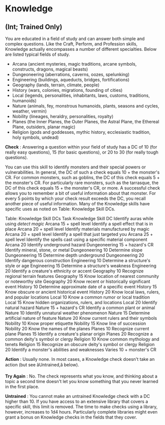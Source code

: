 # Knowledge

## (Int; Trained Only)

You are educated in a field of study and can answer both simple and complex questions. Like the Craft, Perform, and Profession skills, Knowledge actually encompasses a number of different specialties. Below are listed typical fields of study.

- Arcana (ancient mysteries, magic traditions, arcane symbols, constructs, dragons, magical beasts)
- Dungeoneering (aberrations, caverns, oozes, spelunking)
- Engineering (buildings, aqueducts, bridges, fortifications)
- Geography (lands, terrain, climate, people)
- History (wars, colonies, migrations, founding of cities)
- Local (legends, personalities, inhabitants, laws, customs, traditions, humanoids)
- Nature (animals, fey, monstrous humanoids, plants, seasons and cycles, weather, vermin)
- Nobility (lineages, heraldry, personalities, royalty)
- Planes (the Inner Planes, the Outer Planes, the Astral Plane, the Ethereal Plane, outsiders, planar magic)
- Religion (gods and goddesses, mythic history, ecclesiastic tradition, holy symbols, undead)

**Check** : Answering a question within your field of study has a DC of 10 (for really easy questions), 15 (for basic questions), or 20 to 30 (for really tough questions).

You can use this skill to identify monsters and their special powers or vulnerabilities. In general, the DC of such a check equals 10 + the monster's CR. For common monsters, such as goblins, the DC of this check equals 5 + the monster's CR. For particularly rare monsters, such as the tarrasque, the DC of this check equals 15 + the monster's CR, or more. A successful check allows you to remember a bit of useful information about that monster. For every 5 points by which your check result exceeds the DC, you recall another piece of useful information. Many of the Knowledge skills have specific uses as noted on Table: Knowledge Skill DCs.

<caption>Table: Knowledge Skill DCs</caption><thead><tr>
<th>Task</th>
<th>Knowledge Skill</th>
<th>DC</th>
</tr></thead><tbody>
<tr class="odd">
<td style="white-space:normal;">Identify auras while using <i>detect magic</i>
</td>
<td>Arcana</td>
<td>15 + spell level</td>
</tr>
<tr class="even">
<td style="white-space:normal;">Identify a spell effect that is in place</td>
<td>Arcana</td>
<td>20 + spell level</td>
</tr>
<tr class="odd">
<td style="white-space:normal;">Identify materials manufactured by magic</td>
<td>Arcana</td>
<td>20 + spell level</td>
</tr>
<tr class="even">
<td style="white-space:normal;">Identify a spell that just targeted you</td>
<td>Arcana</td>
<td>25 + spell level</td>
</tr>
<tr class="odd">
<td style="white-space:normal;">Identify the spells cast using a specific material component</td>
<td>Arcana</td>
<td>20</td>
</tr>
<tr class="even">
<td style="white-space:normal;">Identify underground hazard</td>
<td>Dungeoneering</td>
<td>15 + hazard's CR</td>
</tr>
<tr class="odd">
<td style="white-space:normal;">Identify mineral, stone, or metal</td>
<td>Dungeoneering</td>
<td>10</td>
</tr>
<tr class="even">
<td style="white-space:normal;">Determine slope</td>
<td>Dungeoneering</td>
<td>15</td>
</tr>
<tr class="odd">
<td style="white-space:normal;">Determine depth underground</td>
<td>Dungeoneering</td>
<td>20</td>
</tr>
<tr class="even">
<td style="white-space:normal;">Identify dangerous construction</td>
<td>Engineering</td>
<td>10</td>
</tr>
<tr class="odd">
<td style="white-space:normal;">Determine a structure's style or age</td>
<td>Engineering</td>
<td>15</td>
</tr>
<tr class="even">
<td style="white-space:normal;">Determine a structure's weakness</td>
<td>Engineering</td>
<td>20</td>
</tr>
<tr class="odd">
<td style="white-space:normal;">Identify a creature's ethnicity or accent</td>
<td>Geography</td>
<td>10</td>
</tr>
<tr class="even">
<td style="white-space:normal;">Recognize regional terrain features</td>
<td>Geography</td>
<td>15</td>
</tr>
<tr class="odd">
<td style="white-space:normal;">Know location of nearest community or noteworthy site</td>
<td>Geography</td>
<td>20</td>
</tr>
<tr class="even">
<td style="white-space:normal;">Know recent or historically significant event</td>
<td>History</td>
<td>10</td>
</tr>
<tr class="odd">
<td style="white-space:normal;">Determine approximate date of a specific event</td>
<td>History</td>
<td>15</td>
</tr>
<tr class="even">
<td style="white-space:normal;">Know obscure or ancient historical event</td>
<td>History</td>
<td>20</td>
</tr>
<tr class="odd">
<td style="white-space:normal;">Know local laws, rulers, and popular locations</td>
<td>Local</td>
<td>10</td>
</tr>
<tr class="even">
<td style="white-space:normal;">Know a common rumor or local tradition</td>
<td>Local</td>
<td>15</td>
</tr>
<tr class="odd">
<td style="white-space:normal;">Know hidden organizations, rulers, and locations</td>
<td>Local</td>
<td>20</td>
</tr>
<tr class="even">
<td style="white-space:normal;">Identify natural hazard</td>
<td>Nature</td>
<td>15 + hazard's CR</td>
</tr>
<tr class="odd">
<td style="white-space:normal;">Identify a common plant or animal</td>
<td>Nature</td>
<td>10</td>
</tr>
<tr class="even">
<td style="white-space:normal;">Identify unnatural weather phenomenon</td>
<td>Nature</td>
<td>15</td>
</tr>
<tr class="odd">
<td style="white-space:normal;">Determine artificial nature of feature</td>
<td>Nature</td>
<td>20</td>
</tr>
<tr class="even">
<td style="white-space:normal;">Know current rulers and their symbols</td>
<td>Nobility</td>
<td>10</td>
</tr>
<tr class="odd">
<td style="white-space:normal;">Know proper etiquette</td>
<td>Nobility</td>
<td>15</td>
</tr>
<tr class="even">
<td style="white-space:normal;">Know line of succession</td>
<td>Nobility</td>
<td>20</td>
</tr>
<tr class="odd">
<td style="white-space:normal;">Know the names of the planes</td>
<td>Planes</td>
<td>10</td>
</tr>
<tr class="even">
<td style="white-space:normal;">Recognize current plane</td>
<td>Planes</td>
<td>15</td>
</tr>
<tr class="odd">
<td style="white-space:normal;">Identify a creature's planar origin</td>
<td>Planes</td>
<td>20</td>
</tr>
<tr class="even">
<td style="white-space:normal;">Recognize a common deity's symbol or clergy</td>
<td>Religion</td>
<td>10</td>
</tr>
<tr class="odd">
<td style="white-space:normal;">Know common mythology and tenets</td>
<td>Religion</td>
<td>15</td>
</tr>
<tr class="even">
<td style="white-space:normal;">Recognize an obscure deity's symbol or clergy</td>
<td>Religion</td>
<td>20</td>
</tr>
<tr class="odd">
<td style="white-space:normal;">Identify a monster's abilities and weaknesses</td>
<td>Varies</td>
<td>10 + monster's CR</td>
</tr>
</tbody>

**Action** : Usually none. In most cases, a Knowledge check doesn't take an action (but see âUntrained,â below).

**Try Again** : No. The check represents what you know, and thinking about a topic a second time doesn't let you know something that you never learned in the first place.

**Untrained** : You cannot make an untrained Knowledge check with a DC higher than 10. If you have access to an extensive library that covers a specific skill, this limit is removed. The time to make checks using a library, however, increases to 1d4 hours. Particularly complete libraries might even grant a bonus on Knowledge checks in the fields that they cover.

